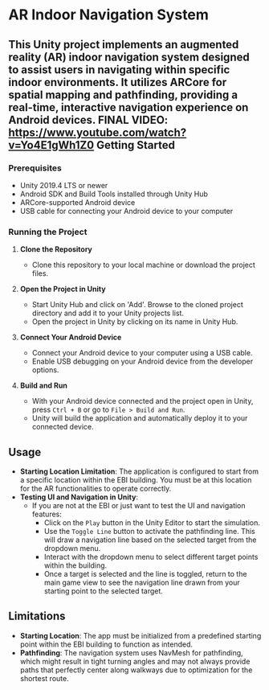 AR Indoor Navigation System
===========================

This Unity project implements an augmented reality (AR) indoor navigation system designed to assist users in navigating within specific indoor environments. It utilizes ARCore for spatial mapping and pathfinding, providing a real-time, interactive navigation experience on Android devices.
FINAL VIDEO: https://www.youtube.com/watch?v=Yo4E1gWh1Z0
Getting Started
---------------

### Prerequisites

*   Unity 2019.4 LTS or newer
*   Android SDK and Build Tools installed through Unity Hub
*   ARCore-supported Android device
*   USB cable for connecting your Android device to your computer

### Running the Project

1.  **Clone the Repository**
    
    *   Clone this repository to your local machine or download the project files.
2.  **Open the Project in Unity**
    
    *   Start Unity Hub and click on 'Add'. Browse to the cloned project directory and add it to your Unity projects list.
    *   Open the project in Unity by clicking on its name in Unity Hub.
3.  **Connect Your Android Device**
    
    *   Connect your Android device to your computer using a USB cable.
    *   Enable USB debugging on your Android device from the developer options.
4.  **Build and Run**
    
    *   With your Android device connected and the project open in Unity, press `Ctrl + B` or go to `File > Build and Run`.
    *   Unity will build the application and automatically deploy it to your connected device.

Usage
-----

*   **Starting Location Limitation**: The application is configured to start from a specific location within the EBI building. You must be at this location for the AR functionalities to operate correctly.
*   **Testing UI and Navigation in Unity**:
    *   If you are not at the EBI or just want to test the UI and navigation features:
        *   Click on the `Play` button in the Unity Editor to start the simulation.
        *   Use the `Toggle Line` button to activate the pathfinding line. This will draw a navigation line based on the selected target from the dropdown menu.
        *   Interact with the dropdown menu to select different target points within the building.
        *   Once a target is selected and the line is toggled, return to the main game view to see the navigation line drawn from your starting point to the selected target.

Limitations
-----------

*   **Starting Location**: The app must be initialized from a predefined starting point within the EBI building to function as intended.
*   **Pathfinding**: The navigation system uses NavMesh for pathfinding, which might result in tight turning angles and may not always provide paths that perfectly center along walkways due to optimization for the shortest route.
